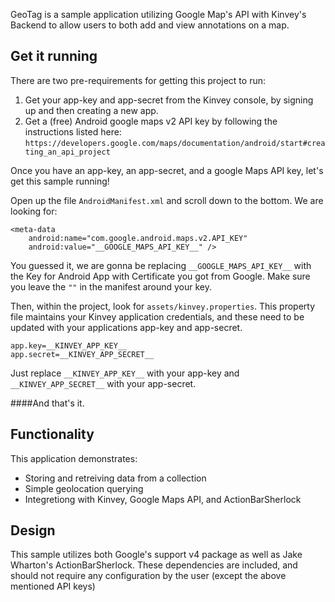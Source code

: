 GeoTag is a sample application utilizing Google Map's API with Kinvey's Backend to allow users to both add and view annotations on a map.

## Get it running

There are two pre-requirements for getting this project to run:

1.  Get your app-key and app-secret from the Kinvey console, by signing up and then creating a new app.
2.  Get a (free) Android google maps v2 API key by following the instructions listed here:
`https://developers.google.com/maps/documentation/android/start#creating_an_api_project`

Once you have an app-key, an app-secret, and a google Maps API key, let's get this sample running!

Open up the file `AndroidManifest.xml` and scroll down to the bottom.  We are looking for:

    <meta-data
        android:name="com.google.android.maps.v2.API_KEY"
        android:value="__GOOGLE_MAPS_API_KEY__" />

You guessed it, we are gonna be replacing `__GOOGLE_MAPS_API_KEY__` with the Key for Android App with Certificate you got from Google.  Make sure you leave the `""` in the manifest around your key.




Then, within the project, look for `assets/kinvey.properties`.  This property file maintains your Kinvey application credentials, and these need to be updated with your applications app-key and app-secret.

    app.key=__KINVEY_APP_KEY__
    app.secret=__KINVEY_APP_SECRET__
    
Just replace `__KINVEY_APP_KEY__` with your app-key and `__KINVEY_APP_SECRET__` with your app-secret.



####And that's it.



## Functionality
This application demonstrates:

* Storing and retreiving data from a collection
* Simple geolocation querying
* Integretiong with Kinvey, Google Maps API, and ActionBarSherlock

## Design

This sample utilizes both Google's support v4 package as well as Jake Wharton's ActionBarSherlock.  These dependencies are included, and should not require any configuration by the user (except the above mentioned API keys)

